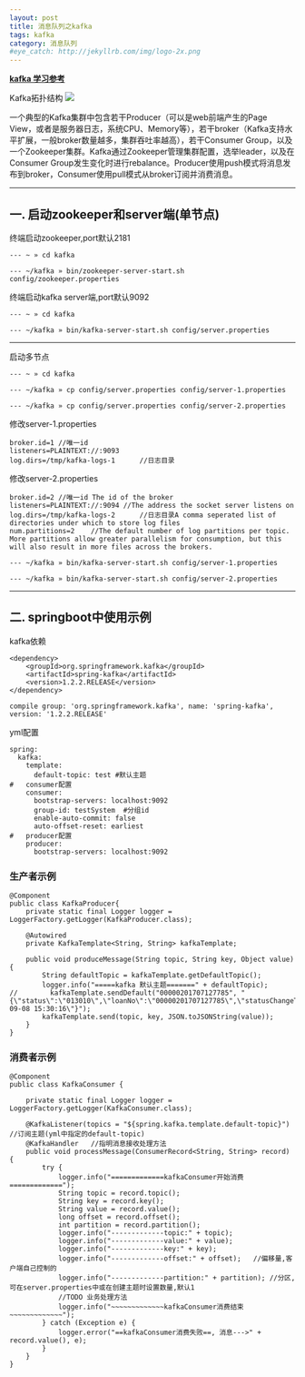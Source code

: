 ```yaml
---
layout: post
title: 消息队列之kafka
tags: kafka
category: 消息队列
#eye_catch: http://jekyllrb.com/img/logo-2x.png
---
```



**[kafka 学习参考](http://www.orchome.com/66)**

Kafka拓扑结构
![](http://cdn3.infoqstatic.com/statics_s1_20170913-0458/resource/articles/kafka-analysis-part-1/zh/resources/0310020.png)

一个典型的Kafka集群中包含若干Producer（可以是web前端产生的Page View，或者是服务器日志，系统CPU、Memory等），若干broker（Kafka支持水平扩展，一般broker数量越多，集群吞吐率越高），若干Consumer Group，以及一个Zookeeper集群。Kafka通过Zookeeper管理集群配置，选举leader，以及在Consumer Group发生变化时进行rebalance。Producer使用push模式将消息发布到broker，Consumer使用pull模式从broker订阅并消费消息。

---
<!--more-->
<!--more-->

## 一. 启动zookeeper和server端(单节点)
终端启动zookeeper,port默认2181

`--- ~ » cd kafka`

`--- ~/kafka » bin/zookeeper-server-start.sh config/zookeeper.properties`

终端启动kafka server端,port默认9092

`--- ~ » cd kafka`

`--- ~/kafka » bin/kafka-server-start.sh config/server.properties`

---
启动多节点

`--- ~ » cd kafka`

`--- ~/kafka » cp config/server.properties config/server-1.properties`

`--- ~/kafka » cp config/server.properties config/server-2.properties`

修改server-1.properties

```
broker.id=1	//唯一id
listeners=PLAINTEXT://:9093	
log.dirs=/tmp/kafka-logs-1		//日志目录
```

修改server-2.properties

```
broker.id=2	//唯一id The id of the broker
listeners=PLAINTEXT://:9094	//The address the socket server listens on
log.dirs=/tmp/kafka-logs-2		//日志目录A comma seperated list of directories under which to store log files
num.partitions=2	//The default number of log partitions per topic. More partitions allow greater parallelism for consumption, but this will also result in more files across the brokers.
```

`--- ~/kafka » bin/kafka-server-start.sh config/server-1.properties`

`--- ~/kafka » bin/kafka-server-start.sh config/server-2.properties`


---

## 二. springboot中使用示例
kafka依赖

```
<dependency>
    <groupId>org.springframework.kafka</groupId>
    <artifactId>spring-kafka</artifactId>
    <version>1.2.2.RELEASE</version>
</dependency>
```
`compile group: 'org.springframework.kafka', name: 'spring-kafka', version: '1.2.2.RELEASE'`

yml配置

```
spring:
  kafka:
    template:
      default-topic: test #默认主题
#   consumer配置
    consumer:
      bootstrap-servers: localhost:9092
      group-id: testSystem  #分组id
      enable-auto-commit: false
      auto-offset-reset: earliest
#   producer配置
    producer:
      bootstrap-servers: localhost:9092
```

### 生产者示例
```
@Component
public class KafkaProducer{
    private static final Logger logger = LoggerFactory.getLogger(KafkaProducer.class);

    @Autowired
    private KafkaTemplate<String, String> kafkaTemplate;

    public void produceMessage(String topic, String key, Object value) {
        String defaultTopic = kafkaTemplate.getDefaultTopic();
        logger.info("=====kafka 默认主题=======" + defaultTopic);
//        kafkaTemplate.sendDefault("00000201707127785", "{\"status\":\"013010\",\"loanNo\":\"00000201707127785\",\"statusChangeTime\":\"2017-09-08 15:30:16\"}");
        kafkaTemplate.send(topic, key, JSON.toJSONString(value));
    }
}
```



### 消费者示例
```
@Component
public class KafkaConsumer {

    private static final Logger logger = LoggerFactory.getLogger(KafkaConsumer.class);

    @KafkaListener(topics = "${spring.kafka.template.default-topic}")	//订阅主题(yml中指定的default-topic)
    @KafkaHandler   //指明消息接收处理方法
    public void processMessage(ConsumerRecord<String, String> record) {
        try {
            logger.info("=============kafkaConsumer开始消费=============");
            String topic = record.topic();
            String key = record.key();
            String value = record.value();
            long offset = record.offset();
            int partition = record.partition();
            logger.info("-------------topic:" + topic);
            logger.info("-------------value:" + value);
            logger.info("-------------key:" + key);
            logger.info("-------------offset:" + offset);	//偏移量,客户端自己控制的
            logger.info("-------------partition:" + partition);	//分区,可在server.properties中或在创建主题时设置数量,默认1
            //TODO 业务处理方法
            logger.info("~~~~~~~~~~~~~kafkaConsumer消费结束~~~~~~~~~~~~~");
        } catch (Exception e) {
            logger.error("==kafkaConsumer消费失败==, 消息--->" + record.value(), e);
        }
    }
}
```
